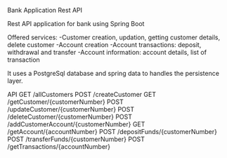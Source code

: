 Bank Application Rest API

Rest API application for bank using Spring Boot

Offered services:
-Customer creation, updation, getting customer details, delete customer
-Account creation
-Account transactions: deposit, withdrawal and transfer
-Account information: account details, list of transaction

It uses a PostgreSql database and spring data to handles the persistence layer.

API
GET  /allCustomers
POST /createCustomer
GET  /getCustomer/{customerNumber}
POST /updateCustomer/{customerNumber}
POST /deleteCustomer/{customerNumber}
POST /addCustomerAccount/{customerNumber}
GET  /getAccount/{accountNumber}
POST /depositFunds/{customerNumber}
POST /transferFunds/{customerNumber}
POST /getTransactions/{accountNumber}
